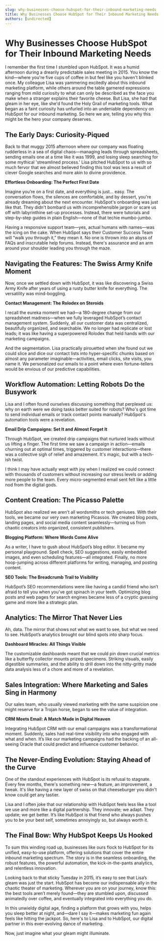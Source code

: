 ```yaml
---
slug: why-businesses-choose-hubspot-for-their-inbound-marketing-needs
title: Why Businesses Choose HubSpot for Their Inbound Marketing Needs
authors: [undirected]
---
```


# Why Businesses Choose HubSpot for Their Inbound Marketing Needs

I remember the first time I stumbled upon HubSpot. It was a humid afternoon during a drearily predictable sales meeting in 2015. You know the kind—where you're five cups of coffee in but feel like you haven't blinked once. My colleague Lisa was yammering excitedly about this inbound marketing platform, while others around the table garnered expressions ranging from mild curiosity to what can only be described as the face you make when a stranger explains their favorite cheese. But Lisa, she had that gleam in her eye, like she'd found the Holy Grail of marketing tools. What began as a faint curiosity has unfurled into an undeniable dependency on HubSpot for our inbound marketing. So here we are, telling you why this might be the hero your company deserves.

## The Early Days: Curiosity-Piqued

Back to that muggy 2015 afternoon where our company was floating rudderless in a sea of digital chaos—managing leads through spreadsheets, sending emails one at a time like it was 1999, and losing sleep searching for some mythical 'streamlined process.' Lisa pitched HubSpot to us with so much fervor that we almost believed finding this tool was less a result of clever Google searches and more akin to divine providence.

**Effortless Onboarding: The Perfect First Date**

Imagine you’re on a first date, and everything is just... easy. The conversation flows, the silences are comfortable, and by dessert, you're already dreaming about the next encounter. HubSpot's onboarding was just like that. They didn't bombard us with incomprehensible jargon or scare us off with labyrinthine set-up processes. Instead, there were tutorials and step-by-step guides in plain English—none of that techie mumbo-jumbo.

Having a responsive support team—yes, actual humans with names—was the icing on the cake. When HubSpot says their Customer Success Team will “walk you through it,” they mean it. No one is thrown into an abyss of FAQs and inscrutable help forums. Instead, there's assurance and an arm around your shoulder leading you through the maze.

## Navigating the Features: The Swiss Army Knife Moment

Now, once we settled down with HubSpot, it was like discovering a Swiss Army Knife after years of using a rusty butter knife for everything. The versatility was mind-boggling. 

**Contact Management: The Rolodex on Steroids**

I recall the eureka moment we had—a 180-degree change from our spreadsheet madness—when we fully leveraged HubSpot’s contact management system. Suddenly, all our customer data was centralized, beautifully organized, and searchable. We no longer had replicate or lost leads; it was like having a superpowered Rolodex that held hands with our marketing campaigns.

And the segmentation. Lisa practically pirouetted when she found out we could slice and dice our contact lists into hyper-specific chunks based on almost any parameter imaginable—activities, email clicks, site visits, you name it. We personalized our emails to a point where even fortune-tellers would be envious of our predictive capabilities.

## Workflow Automation: Letting Robots Do the Busywork

Lisa and I often found ourselves discussing something that perplexed us: why on earth were we doing tasks better suited for robots? Who's got time to send individual emails or track contact points manually? HubSpot's automation tools were a revelation.

**Email Drip Campaigns: Set It and Almost Forget It**

Through HubSpot, we created drip campaigns that nurtured leads without us lifting a finger. The first time we saw a campaign in action—emails churning out at optimal times, triggered by customer interactions—there was a collective sigh of relief and amazement. It's magic, but with a tech-ish twist. 

I think I may have actually wept with joy when I realized we could connect with thousands of customers without increasing our stress levels or adding more people to the team. Every micro-segmented email sent felt like a little nod from the digital gods.

## Content Creation: The Picasso Palette

HubSpot also realized we aren't all wordsmiths or tech geniuses. With their tools, we became our very own marketing Picassos. We created blog posts, landing pages, and social media content seamlessly—turning us from chaotic creators into organized, consistent publishers.

**Blogging Platform: Where Words Come Alive**

As a writer, I have to gush about HubSpot’s blog editor. It became my personal playground. Spell check, SEO suggestions, easily embedded images, and even scheduling features—all integrated. Finally, no more hoop-jumping across different platforms for writing, managing, and posting content.

**SEO Tools: The Breadcrumb Trail to Visibility**

HubSpot’s SEO recommendations were like having a candid friend who isn’t afraid to tell you when you've got spinach in your teeth. Optimizing blog posts and web pages for search engines became less of a cryptic guessing game and more like a strategic plan.

## Analytics: The Mirror That Never Lies

Ah, data. The mirror that shows not what we want to see, but what we need to see. HubSpot’s analytics brought our blind spots into sharp focus.

**Dashboard Miracles: All Things Visible**

The customizable dashboards meant that we could pin down crucial metrics like a butterfly collector mounts prized specimens. Striking visuals, easily digestible summaries, and the ability to drill down into the nitty-gritty made data analysis less of a chore and more of a revelation.

## Sales Integration: Where Marketing and Sales Sing in Harmony

Our sales team, who usually viewed marketing with the same suspicion one might reserve for a Trojan horse, began to see the value of integration.

**CRM Meets Email: A Match Made in Digital Heaven**

Integrating HubSpot CRM with our email campaigns was a transformational moment. Suddenly, sales had real-time visibility into who engaged with what and when. It’s like our marketing campaigns had the backing of an all-seeing Oracle that could predict and influence customer behavior.

## The Never-Ending Evolution: Staying Ahead of the Curve

One of the standout experiences with HubSpot is its refusal to stagnate. Every few months, there's something new—a feature, an improvement, a tweak. It's like having a new layer of swiss on that cheeseburger you didn't know could get any tastier.

Lisa and I often joke that our relationship with HubSpot feels less like a tool we use and more like a digital partnership. They innovate; we adapt. They update; we get better. It’s like HubSpot is that friend who always pushes you to be your best self, sometimes annoyingly so, but always worth it.

## The Final Bow: Why HubSpot Keeps Us Hooked

To sum this winding road up, businesses like ours flock to HubSpot for its unified, easy-to-use platform, offering solutions that cover the entire inbound marketing spectrum. The story is in the seamless onboarding, the robust features, the powerful automation, the kick-in-the-pants analytics, and relentless innovation.

Looking back to that sticky Tuesday in 2015, it’s easy to see that Lisa’s gleam was just the start. HubSpot has become our indispensable ally in the chaotic theater of marketing. Wherever you are on your journey, know this: the best tools aren’t merely found—they are stumbled upon, discussed animatedly over coffee, and eventually integrated into everything you do.

In this unwieldy digital age, finding a platform that grows with you, helps you sleep better at night, and—dare I say it—makes marketing fun again feels like hitting the jackpot. So, here's to Lisa and to HubSpot, our digital partner in this ever-evolving dance of marketing.

Now, just imagine what your gleam might illuminate.
